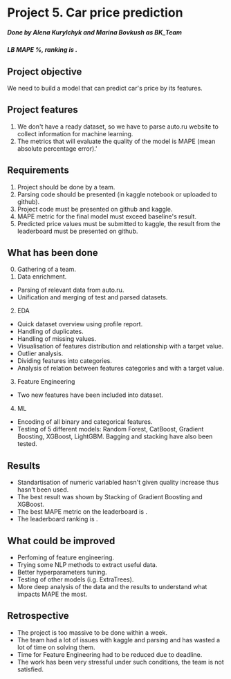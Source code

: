 # Project 5. Car price prediction
##### Done by Alena Kurylchyk and Marina Bovkush as BK_Team
##### LB MAPE %, ranking is .

## Project objective ##
We need to build a model that can predict car's price by its features.

## Project features ##
1. We don't have a ready dataset, so we have to parse auto.ru website to collect information for machine learning.
2. The metrics that will evaluate the quality of the model is MAPE (mean absolute percentage error).'

## Requirements ##
1. Project should be done by a team.
2. Parsing code should be presented (in kaggle notebook or uploaded to github).
3. Project code must be presented on github and kaggle.
4. MAPE metric for the final model must exceed baseline's result.
5. Predicted price values must be submitted to kaggle, the result from the leaderboard must be presented on github.

## What has been done ##
0. Gathering of a team.
1. Data enrichment.
+ Parsing of relevant data from auto.ru.
+ Unification and merging of test and parsed datasets.

2. EDA
+ Quick dataset overview using profile report.
+ Handling of duplicates.
+ Handling of missing values.
+ Visualisation of features distribution and relationship with a target value.
+ Outlier analysis.
+ Dividing features into categories.
+ Analysis of relation between features categories and with a target value.

3. Feature Engineering
+ Two new features have been included into dataset.

4. ML
+ Encoding of all binary and categorical features.
+ Testing of 5 different models: Random Forest, CatBoost, Gradient Boosting, XGBoost, LightGBM. Bagging and stacking have also been tested.

## Results ##
+ Standartisation of numeric variabled hasn't given quality increase thus hasn't been used.
+ The best result was shown by Stacking of Gradient Boosting and XGBoost.
+ The best MAPE metric on the leaderboard is  .
+ The leaderboard ranking is  .

## What could be improved ##
+ Perfoming of feature engineering.
+ Trying some NLP methods to extract useful data.
+ Better hyperparameters tuning.
+ Testing of other models (i.g. ExtraTrees).
+ More deep analysis of the data and the results to understand what impacts MAPE the most.

## Retrospective ##
+ The project is too massive to be done within a week.
+ The team had a lot of issues with kaggle and parsing and has wasted a lot of time on solving them.
+ Time for Feature Engineering had to be reduced due to deadline.
+ The work has been very stressful under such conditions, the team is not satisfied.
